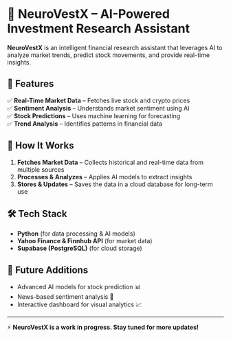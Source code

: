 # 🧠 NeuroVestX – AI-Powered Investment Research Assistant  

**NeuroVestX** is an intelligent financial research assistant that leverages AI to analyze market trends, predict stock movements, and provide real-time insights.  

## 📌 Features  
✅ **Real-Time Market Data** – Fetches live stock and crypto prices  
✅ **Sentiment Analysis** – Understands market sentiment using AI  
✅ **Stock Predictions** – Uses machine learning for forecasting  
✅ **Trend Analysis** – Identifies patterns in financial data  

## 🚀 How It Works  
1. **Fetches Market Data** – Collects historical and real-time data from multiple sources  
2. **Processes & Analyzes** – Applies AI models to extract insights  
3. **Stores & Updates** – Saves the data in a cloud database for long-term use  

## 🛠️ Tech Stack  
- **Python** (for data processing & AI models)  
- **Yahoo Finance & Finnhub API** (for market data)  
- **Supabase (PostgreSQL)** (for cloud storage)  

## 🔧 Future Additions  
- Advanced AI models for stock prediction 📊  
- News-based sentiment analysis 📰  
- Interactive dashboard for visual analytics 📈  

---

⚡ **NeuroVestX is a work in progress. Stay tuned for more updates!**  
